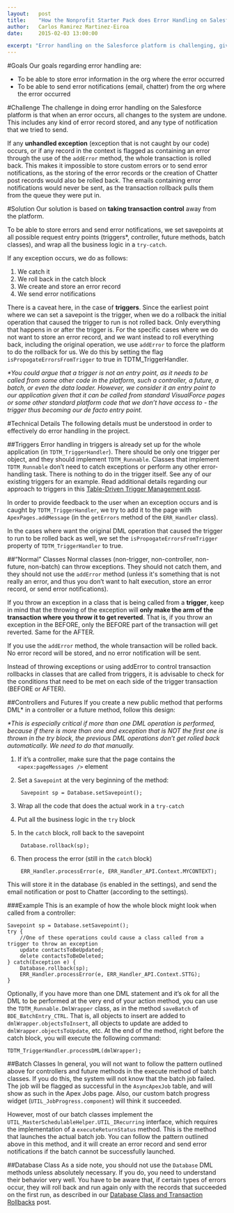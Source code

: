 ```yaml
---
layout:   post
title:    "How the Nonprofit Starter Pack does Error Handling on Salesforce"
author:   Carlos Ramirez Martinez-Eiroa
date:     2015-02-03 13:00:00

excerpt: "Error handling on the Salesforce platform is challenging, given that all changes are reverted by default if an error occurs. This includes any data changes and any outbound messages. In this post we explain how to take transaction control away from the platform in order to be able to store error records and send error notifications in the NPSP package."
---
```


#Goals
Our goals regarding error handling are:

* To be able to store error information in the org where the error occurred
* To be able to send error notifications (email, chatter) from the org where the error occurred

#Challenge
The challenge in doing error handling on the Salesforce platform is that when an error occurs, all changes to the system are undone. This includes any kind of error record stored, and any type of notification that we tried to send.

If any __unhandled exception__ (exception that is not caught by our code) occurs, or if any record in the context is flagged as containing an error through the use of the `addError` method, the whole transaction is rolled back. This makes it impossible to store custom errors or to send error notifications, as the storing of the error records or the creation of Chatter post records would also be rolled back. The emails containing error notifications would never be sent, as the transaction rollback pulls them from the queue they were put in.

#Solution
Our solution is based on __taking transaction control__ away from the platform. 

To be able to store errors and send error notifications, we set savepoints at all possible request entry points (triggers*, controller, future methods, batch classes), and wrap all the business logic in a `try-catch`. 

If any exception occurs, we do as follows:

1. We catch it
2. We roll back in the catch block
3. We create and store an error record
4. We send error notifications

There is a caveat here, in the case of __triggers__. Since the earliest point where we can set a savepoint is the trigger, when we do a rollback the initial operation that caused the trigger to run is not rolled back. Only everything that happens in or after the trigger is. For the specific cases where we do not want to store an error record, and we want instead to roll everything back, including the original operation, we use `addError` to force the platform to do the rollback for us. We do this by setting the flag `isPropogateErrorsFromTrigger` to true in TDTM_TriggerHandler.

_*You could argue that a trigger is not an entry point, as it needs to be called from some other code in the platform, such a controller, a future, a batch, or even the data loader. However, we consider it an entry point to our application given that it can be called from standard VisualForce pages or some other standard platform code that we don’t have access to - the trigger thus becoming our de facto entry point._


#Technical Details
The following details must be understood in order to effectively do error handling in the project.

##Triggers
Error handling in triggers is already set up for the whole application (in `TDTM_TriggerHandler`). There should be only one trigger per object, and they should implement `TDTM_Runnable`. Classes that implement `TDTM_Runnable` don’t need to catch exceptions or perform any other error-handling task. There is nothing to do in the trigger itself. See any of our existing triggers for an example. Read additional details regarding our approach to triggers in this [Table-Driven Trigger Management post](http://developer.salesforcefoundation.org/#blog/post/2014/11/24/table-driven-trigger-management.html).

In order to provide feedback to the user when an exception occurs and is caught by `TDTM_TriggerHandler`, we try to add it to the page with `ApexPages.addMessage` (in the `getErrors` method of the `ERR_Handler` class).

In the cases where want the original DML operation that caused the trigger to run to be rolled back as well, we set the `isPropogateErrorsFromTrigger` property of `TDTM_TriggerHandler` to true.

##“Normal” Classes
Normal classes (non-trigger, non-controller, non-future, non-batch) can throw exceptions. They should not catch them, and they should not use the `addError` method (unless it's something that is not really an error, and thus you don’t want to halt execution, store an error record, or send error notifications).

If you throw an exception in a class that is being called from a __trigger__, keep in mind that the throwing of the exception will __only make the arm of the transaction where you throw it to get reverted__. That is, if you throw an exception in the BEFORE, only the BEFORE part of the transaction will get reverted. Same for the AFTER. 

If you use the `addError` method, the whole transaction will be rolled back. No error record will be stored, and no error notification will be sent.

Instead of throwing exceptions or using addError to control transaction rollbacks in classes that are called from triggers, it is advisable to check for the conditions that need to be met on each side of the trigger transaction (BEFORE or AFTER).

##Controllers and Futures
If you create a new public method  that performs DML* in a controller or a future method, follow this design:

_*This is especially critical if more than one DML operation is performed, because if there is more than one and exception that is NOT the first one is thrown in the try block, the previous DML operations don’t get rolled back automatically. We need to do that manually._

1. If it’s a controller, make sure that the page contains the `<apex:pageMessages />` element

2. Set a `Savepoint` at the very beginning of the method:

        Savepoint sp = Database.setSavepoint();

3. Wrap all the code that does the actual work in a `try-catch`

4. Put all the business logic in the `try` block

5. In the `catch` block, roll back to the savepoint
	
	    Database.rollback(sp);

6. Then process the error (still in the `catch` block)

        ERR_Handler.processError(e, ERR_Handler_API.Context.MYCONTEXT);

This will store it in the database (is enabled in the settings), and send the email notification or post to Chatter (according to the settings).

###Example
This is an example of how the whole block might look when called from a controller:

	Savepoint sp = Database.setSavepoint();
	try {
		//One of these operations could cause a class called from a trigger to throw an exception
		update contactsToBeUpdated;
		delete contactsToBeDeleted;
	} catch(Exception e) {
		Database.rollback(sp);
    	ERR_Handler.processError(e, ERR_Handler_API.Context.STTG);
    }

Optionally, if you have more than one DML statement and it’s ok for all the DML to be performed at the very end of your action method, you can use the `TDTM_Runnable.DmlWrapper` class, as in the method `saveBatch` of `BDE_BatchEntry_CTRL`. That is, all objects to insert are added to `dmlWrapper.objectsToInsert`, all objects to update are added to `dmlWrapper.objectsToUpdate`, etc. At the end of the method, right before the catch block, you will execute the following command:

    TDTM_TriggerHandler.processDML(dmlWrapper);

##Batch Classes
In general, you will not want to follow the pattern outlined above for controllers and future methods in the execute method of batch classes. If you do this, the system will not know that the batch job failed. The job will be flagged as successful in the `AsyncApexJob` table, and will show as such in the Apex Jobs page. Also, our custom batch progress widget (`UTIL_JobProgress.component`) will think it succeeded.

However, most of our batch classes implement the `UTIL_MasterSchedulableHelper.UTIL_IRecurring` interface, which requires the implementation of a `executeReturnStatus` method. This is the method that launches the actual batch job. You can follow the pattern outlined above in this method, and it will create an error record and send error notifications if the batch cannot be successfully launched.

##Database Class
As a side note, you should not use the `Database` DML methods unless absolutely necessary. If you do, you need to understand their behavior very well. You have to be aware that, if certain types of errors occur, they will roll back and run again only with the records that succeeded on the first run, as described in our [Database Class and Transaction Rollbacks](http://developer.salesforcefoundation.org/#blog/post/2014/07/14/database-class-transaction-rollbacks.html) post.

